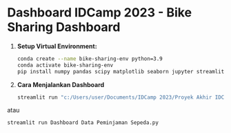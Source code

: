 # Dashboard IDCamp 2023 - Bike Sharing Dashboard

1. **Setup Virtual Environment:**
   ```bash
   conda create --name bike-sharing-env python=3.9
   conda activate bike-sharing-env
   pip install numpy pandas scipy matplotlib seaborn jupyter streamlit babel

2. **Cara Menjalankan Dashboard**
   ```bash
   streamlit run "c:/Users/user/Documents/IDCamp 2023/Proyek Akhir IDCamp 2023/Bike-sharing-dataset/Dashboard Data Peminjaman Sepeda.py"
atau
  ```bash
  streamlit run Dashboard Data Peminjaman Sepeda.py
